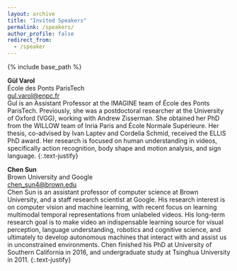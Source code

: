 ```yaml
---
layout: archive
title: "Invited Speakers"
permalink: /speakers/
author_profile: false
redirect_from:
  - /speaker
---
```


{% include base_path %}

**Gül Varol**<br>
École des Ponts ParisTech<br>
[gul.varol@enpc.fr](mailto:gul.varol@enpc.fr)<br>
Gul is an Assistant Professor at the IMAGINE team of École des Ponts ParisTech. Previously, she was a postdoctoral researcher at the University of Oxford (VGG), working with Andrew Zisserman. She obtained her PhD from the WILLOW team of Inria Paris and École Normale Supérieure. Her thesis, co-advised by Ivan Laptev and Cordelia Schmid, received the ELLIS PhD award. Her research is focused on human understanding in videos, specifically action recognition, body shape and motion analysis, and sign language. 
{:.text-justify}

**Chen Sun**<br>
Brown University and Google<br>
[chen_sun4@brown.edu](mailto:chen_sun4@brown.edu)<br>
Chen Sun is an assistant professor of computer science at Brown University, and a staff research scientist at Google. His research interest is on computer vision and machine learning, with recent focus on learning multimodal temporal representations from unlabeled videos. His long-term research goal is to make video an indispensable learning source for visual perception, language understanding, robotics and cognitive science, and ultimately to develop autonomous machines that interact with and assist us in unconstrained environments. Chen finished his PhD at University of Southern California in 2016, and undergraduate study at Tsinghua University in 2011.
{:.text-justify}